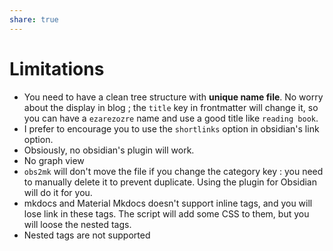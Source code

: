 ```yaml
---
share: true
---
```


# Limitations
- You need to have a clean tree structure with **unique name file**. No worry about the display in blog ; the `title` key in frontmatter will change it, so you can have a `ezarezozre` name and use a good title like `reading book`. 
- I prefer to encourage you to use the `shortlinks` option in obsidian's link option.
- Obsiously, no obsidian's plugin will work.
- No graph view
- `obs2mk` will don't move the file if you change the category key : you need to manually delete it to prevent duplicate. 
	Using the plugin for Obsidian will do it for you.
- mkdocs and Material Mkdocs doesn't support inline tags, and you will lose link in these tags. The script will add some CSS to them, but you will loose the nested tags.
- Nested tags are not supported
